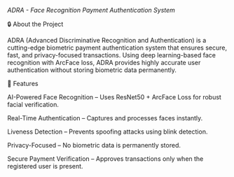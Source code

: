*ADRA - Face Recognition Payment Authentication System*

🔒 About the Project

ADRA (Advanced Discriminative Recognition and Authentication) is a cutting-edge biometric payment authentication system that ensures secure, fast, and privacy-focused transactions. Using deep learning-based face recognition with ArcFace loss, ADRA provides highly accurate user authentication without storing biometric data permanently.

🚀 Features

AI-Powered Face Recognition – Uses ResNet50 + ArcFace Loss for robust facial verification.

Real-Time Authentication – Captures and processes faces instantly.

Liveness Detection – Prevents spoofing attacks using blink detection.

Privacy-Focused – No biometric data is permanently stored.

Secure Payment Verification – Approves transactions only when the registered user is present.
